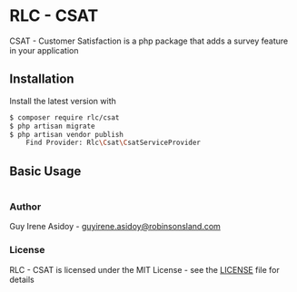 # RLC - CSAT

CSAT - Customer Satisfaction is a php package that adds a survey feature in your application

## Installation

Install the latest version with

```bash
$ composer require rlc/csat
$ php artisan migrate
$ php artisan vendor publish 
	Find Provider: Rlc\Csat\CsatServiceProvider
```

## Basic Usage

```php

```



### Author

Guy Irene Asidoy - <guyirene.asidoy@robinsonsland.com>

### License

RLC - CSAT is licensed under the MIT License - see the [LICENSE](LICENSE) file for details

